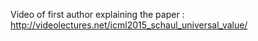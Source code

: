 Video of first author explaining the paper : http://videolectures.net/icml2015_schaul_universal_value/

